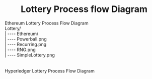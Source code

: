 <h1 align="center">Lottery Process flow Diagram</h1>

Ethereum Lottery Process Flow Diagram
<br>Lottery/
 <br> | ---- Ethereum/
          <br>    | ---- Powerball.png
          <br>    | ---- Recurring.png
          <br>    | ---- RNG.png
          <br>    | ---- SimpleLottery.png
    <br>          
<br>Hyperledger Lottery Process Flow Diagram
